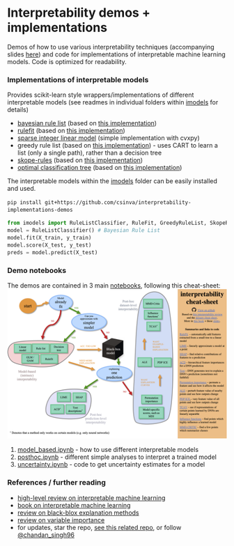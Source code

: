 # Interpretability demos + implementations

Demos of how to use various interpretability techniques (accompanying slides [here](https://docs.google.com/presentation/d/1RIdbV279r20marRrN0b1bu2z9STkrivsMDa_Dauk8kE/present)) and code for implementations of interpretable machine learning models. Code is optimized for readability.

### Implementations of interpretable models
Provides scikit-learn style wrappers/implementations of different interpretable models (see readmes in individual folders within [imodels](imodels) for details)

- [bayesian rule list](https://arxiv.org/abs/1602.08610) (based on [this implementation](https://github.com/tmadl/sklearn-expertsys))
- [rulefit](http://statweb.stanford.edu/~jhf/ftp/RuleFit.pdf) (based on [this implementation](https://github.com/christophM/rulefit))
- [sparse integer linear model](https://link.springer.com/article/10.1007/s10994-015-5528-6) (simple implementation with cvxpy)
- greedy rule list (based on [this implementation](https://medium.com/@penggongting/implementing-decision-tree-from-scratch-in-python-c732e7c69aea)) - uses CART to learn a list (only a single path), rather than a decision tree
- [skope-rules](https://github.com/scikit-learn-contrib/skope-rules) (based on [this implementation](https://github.com/scikit-learn-contrib/skope-rules))
- [optimal classification tree](https://link.springer.com/article/10.1007/s10994-017-5633-9) (based on [this implementation](https://github.com/pan5431333/pyoptree))

The interpretable models within the [imodels](imodels) folder can be easily installed and used.

`pip install git+https://github.com/csinva/interpretability-implementations-demos`

```python
from imodels import RuleListClassifier, RuleFit, GreedyRuleList, SkopeRules, SLIM
model = RuleListClassifier() # Bayesian Rule List
model.fit(X_train, y_train)
model.score(X_test, y_test)
preds = model.predict(X_test)
```

### Demo notebooks
The demos are contained in 3 main [notebooks](notebooks), following this cheat-sheet:![cheat_sheet](cheat_sheet.png)

1. [model_based.ipynb](notebooks/1_model_based.ipynb) - how to use different interpretable models
2. [posthoc.ipynb](notebooks/2_posthoc.ipynb) - different simple analyses to interpret a trained model
3. [uncertainty.ipynb](notebooks/3_uncertainty.ipynb) - code to get uncertainty estimates for a model



### References / further reading

- [high-level review on interpretable machine learning](https://arxiv.org/abs/1901.04592)
- [book on interpretable machine learning](https://christophm.github.io/interpretable-ml-book/)
- [review on black-blox explanation methods](https://hal.inria.fr/hal-02131174v2/document)
- [review on variable importance](https://www.sciencedirect.com/science/article/pii/S0951832015001672)
- for updates, star the repo, [see this related repo](https://github.com/csinva/csinva.github.io), or follow [@chandan_singh96](https://twitter.com/chandan_singh96)
